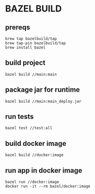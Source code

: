 # BAZEL BUILD

## prereqs

```shell
brew tap bazelbuild/tap
brew tap-pin bazelbuild/tap
brew install bazel
```

## build project

```shell
bazel build //main:main
```

## package jar for runtime

```shell
bazel build //main:main_deploy.jar
```

## run tests

```shell
bazel test //test:all
```

## build docker image

```shell
bazel build //docker:image
```

## run app in docker image

```shell
bazel run //docker:image
docker run -it --rm bazel/docker:image
```
